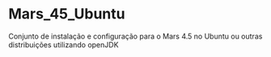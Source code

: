 # Mars_45_Ubuntu

Conjunto de instalação e configuração para o Mars 4.5 no Ubuntu ou outras distribuições utilizando openJDK